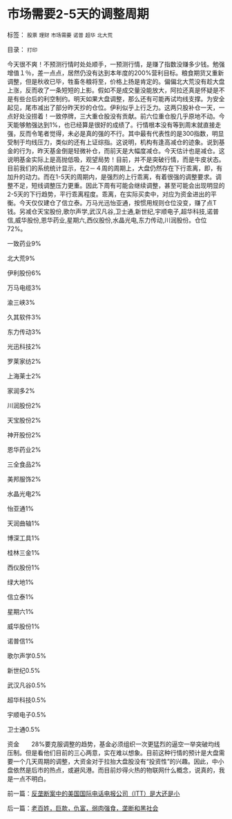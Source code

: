 # 市场需要2-5天的调整周期

标签： `股票` `理财` `市场需要` `诺普` `超华` `北大荒` 

目录： `打印`

今天很不爽！不预测行情时处处顺手，一预测行情，是赚了指数没赚多少钱。勉强增值１％，差一点点，居然仍没有达到本年度的200%营利目标。粮食期货又重新调整，但是秋收已毕，牲畜冬粮将至，价格上扬是肯定的。偏偏北大荒没有趁大盘上涨，反而收了一条短短的上影。假如不是成交量没能放大，阿拉还真是怀疑是不是有些台后的利空制约。明天如果大盘调整，那么还有可能再试均线支撑。为安全起见，尾市减出了部分昨天抄的仓位。伊利似乎上行乏力。这两只股补仓一天，一点好处没捞着！一致停牌，三大重仓股没有贡献。前六位重仓股几乎原地不动。今天能够勉强达到1%，也已经算是很好的成绩了。行情根本没有等到周末就直接走强，反而令笔者觉得，未必是真的强的不行。其中最有代表性的是300指数，明显受制于均线压力，类似的还有上证综指。这说明，机构有逢高减仓的迹象。说到基金的行为，昨天基金倒是轻微补仓，而前天是大幅度减仓。今天估计也是减仓。这说明基金实际上是高抛低吸，观望局势！目前，并不是突破行情，而是牛皮状态。目前我们的系统统计显示，在2－４周的周期上，大盘仍然存在下行乖离，即，有加升的动力。而在1-5天的周期内，是强烈的上行乖离，有着很强的调整要求。调整不足，短线调整压力更重。因此下周有可能会继续调整，甚至可能会出现明显的2-5天的下行趋势，平行乖离程度。乖离，在实际买卖中，对应为资金进出的平衡。今天仅仅建仓了信立泰。万马光迅怡亚通，按惯用规则仓位没变，赚了点T钱。另减仓天宝股份,歌尔声学,武汉凡谷,卫士通,新世纪,宇顺电子,超华科技,诺普信,威华股份,恩华药业,星期六,西仪股份,水晶光电,东力传动,川润股份。仓位72%。

一致药业9%

北大荒9%

伊利股份6%

万马电缆3%

渝三峡3%

久其软件3%

东力传动3%

光迅科技2%

罗莱家纺2%

上海莱士2%

家润多2%

川润股份2%

天宝股份2%

神开股份2%

恩华药业2%

三全食品2%

美邦服饰2%

水晶光电2%

怡亚通1%

天润曲轴1%

博深工具1%

桂林三金1%

西仪股份1%

绿大地1%

信立泰1%

星期六1%

威华股份1%

诺普信1%

歌尔声学0.5%

新世纪0.5%

武汉凡谷0.5%

超华科技0.5%

宇顺电子0.5%

卫士通0.5%

资金　　28%要克服调整的趋势，基金必须组织一次更猛烈的逼空一举突破均线压制。但是看他们目前的三心两意，实在难以想象。目前这种行情的预计是大盘需要一个几天周期的调整，大资金对于拉抬大盘股没有“投资性”的兴趣。因此，中小盘依然是后市的热点，或避风港。而目前炒得火热的物联网什么概念，说真的，我是一点不明白。

前一篇：[反垄断案中的美国国际电话电报公司（ITT）是大还是小](../../../2009/9/17/反垄断案中的美国国际电话电报公司（ITT）是大还是小.md)

后一篇：[老百姓，巨款，仇富，弱肉强食，垄断和黑社会](../../../2009/9/17/老百姓，巨款，仇富，弱肉强食，垄断和黑社会.md)